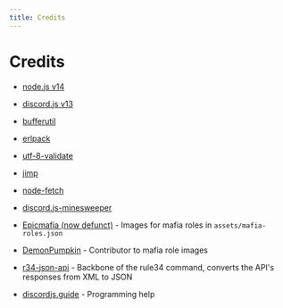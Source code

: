 ```yaml
---
title: Credits
---
```


# Credits

- [node.js v14](https://nodejs.org)
- [discord.js v13](https://www.npmjs.com/package/discord.js)
- [bufferutil](https://www.npmjs.com/package/bufferutil)
- [erlpack](https://github.com/discord/erlpack)
- [utf-8-validate](https://www.npmjs.com/package/utf-8-validate)
- [jimp](https://www.npmjs.com/package/jimp)
- [node-fetch](https://www.npmjs.com/package/node-fetch)
- [discord.js-minesweeper](https://www.npmjs.com/package/discord.js-minesweeper)

- [Epicmafia (now defunct)](https://www.reddit.com/r/epicmafia/) - Images for mafia roles in `assets/mafia-roles.json`
- [DemonPumpkin](https://youtube.com/channel/UCR3CVmAmefHHmMFBsuuwcaw) - Contributor to mafia role images
- [r34-json-api](https://github.com/KuroZen/r34-json-api) - Backbone of the rule34 command, converts the API's responses from XML to JSON
- [discordjs.guide](https://discordjs.guide) - Programming help